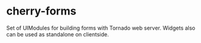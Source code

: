 # cherry-forms

Set of UIModules for building forms with Tornado web server. Widgets also can be used as standalone on clientside.